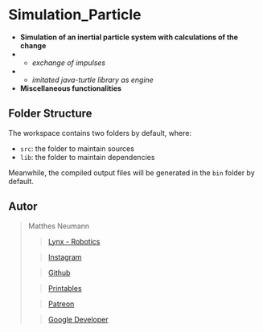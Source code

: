 # Simulation_Particle
* __Simulation of an inertial particle system with calculations of the change__
* * _exchange of impulses_
* * _imitated java-turtle library as engine_
* __Miscellaneous functionalities__

## Folder Structure

The workspace contains two folders by default, where:

- `src`: the folder to maintain sources
- `lib`: the folder to maintain dependencies

Meanwhile, the compiled output files will be generated in the `bin` folder by default.

## Autor
> Matthes Neumann
>
>> [Lynx - Robotics](https://www.loc-lynx.com/start)
>
>> [Instagram](https://www.instagram.com/matthes.nmnn/)
>
> >[Github](https://github.com/N0b06y)
>
>> [Printables](https://www.printables.com/de/@MatthesNeuman_747832)
>
>> [Patreon](https://www.patreon.com/MatthesNeumann/membership)
>
>> [Google Developer](g.dev/aristocode)
